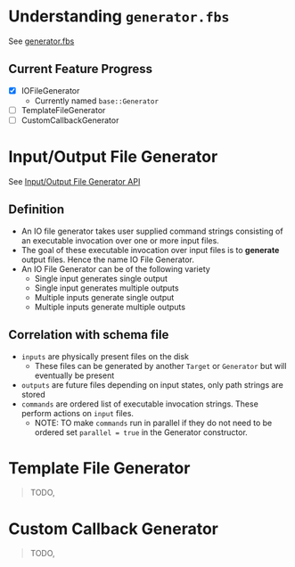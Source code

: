 # Understanding `generator.fbs`

See [generator.fbs](../../buildcc/schema/generator.fbs)

## Current Feature Progress

- [x] IOFileGenerator
    - Currently named `base::Generator`
- [ ] TemplateFileGenerator
- [ ] CustomCallbackGenerator

# Input/Output File Generator

See [Input/Output File Generator API](../../buildcc/lib/target/include/target/generator.h)

## Definition

- An IO file generator takes user supplied command strings consisting of an executable invocation over one or more input files.
- The goal of these executable invocation over input files is to **generate** output files. Hence the name IO File Generator.
- An IO File Generator can be of the following variety
    - Single input generates single output
    - Single input generates multiple outputs
    - Multiple inputs generate single output
    - Multiple inputs generate multiple outputs

## Correlation with schema file

- `inputs` are physically present files on the disk
    - These files can be generated by another `Target` or `Generator` but will eventually be present
- `outputs` are future files depending on input states, only path strings are stored
- `commands` are ordered list of executable invocation strings. These perform actions on `input` files.
    - NOTE: TO make `commands` run in parallel if they do not need to be ordered set `parallel = true` in the Generator constructor.

# Template File Generator

> TODO,


# Custom Callback Generator

> TODO,

